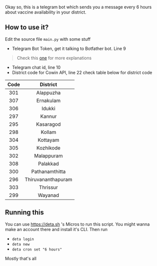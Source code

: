 Okay so, this is a telegram bot which sends you a message every 6 hours about vaccine availability in your district.

## How to use it?
Edit the source file `main.py` with some stuff
- Telegram Bot Token, get it talking to Botfather bot. Line 9
> Check this [one](https://blog.athulcyriac.xyz/telegram-bot-gh-actions) for more explanations
- Telegram chat id, line 10
- District code for Cowin API, line 22 check table below for district code

| Code | District           |
| :---: | :--: |
| 301  | Alappuzha          |
| 307  | Ernakulam          |
| 306  | Idukki             |
| 297  | Kannur             |
| 295  | Kasaragod          |
| 298  | Kollam             |
| 304  | Kottayam           |
| 305  | Kozhikode          |
| 302  | Malappuram         |
| 308  | Palakkad           |
| 300  | Pathanamthitta     |
| 296  | Thiruvananthapuram |
| 303  | Thrissur           |
| 299  | Wayanad            |

## Running this
You can use https://deta.sh 's Micros to run this script. You might wanna make an account there and install it's CLI. Then run

- `deta login`
- `deta new`
- `deta cron set "6 hours"`

Mostly that's all